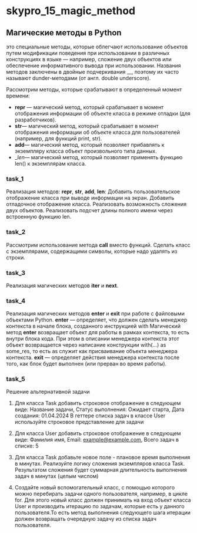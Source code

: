 # skypro_15_magic_method

## Магические методы в Python
это специальные методы, которые облегчают использование объектов путем модификации поведения
при использовании в различных конструкциях в языке — например, сложение двух объектов или
обеспечение информативного вывода при использовании. Названия методов заключены в двойные
подчеркивания __, поэтому их часто называют dunder-методами (от англ. double underscore).

Рассмотрим методы, которые срабатывают в определенный момент времени:

- __repr__ — магический метод, который срабатывает в момент отображения информации об объекте
  класса в режиме отладки (для разработчиков).
- __str__— магический метод, который срабатывает в момент отображения информации об объекте класса
  для пользователей (например, для функций print, str).
- __add__— магический метод, который позволяет прибавлять к экземпляру класса объект произвольного
  типа данных.
- __len_— магический метод, который позволяет применять функцию len() к экземплярам класса.

### task_1
Реализация методов: __repr__, __str__, __add__, __len__:
Добавить пользовательское отображение класса при выводе информации на экран.
Добавить отладочное отображение класса.
Реализовать возможность сложения двух объектов.
Реализовать подсчет длины полного имени через встроенную функцию len.


### task_2
Рассмотрим использование метода __call__ вместо функций.
Сделать класс с экземплярами, содержащими символы, которые надо удалять из строки.

### task_3
Реализация магических методов __iter__ и __next__.

### task_4
Реализация магических методов __enter__ и __exit__ при работе с файловыми объектами Python.
__enter__ — определяет, что должен сделать менеджер контекста в начале блока, созданного 
инструкцией with
Магический метод __enter__ возвращает объект для работы в рамках контекста, то есть внутри блока 
кода. При этом в описании менеджера контекста этот объект возвращается через написание конструкции 
with(…) as some_res, то есть as служит как присваивание объекта менеджера контекста.
__exit__ — определяет действия менеджера контекста после того, как блок будет выполнен (или прерван 
во время работы).

### task_5
Решение альтернативной задачи

1. Для класса Task добавить строковое отображение в следующем виде:
Название задачи, Статус выполнения: Ожидает старта, Дата создания: 01.04.2024
В геттере списка задач в классе User используйте строковое представление для задачи

2. Для класса User добавить строковое отображение в следующем виде:
Фамилия имя, Email: example@example.com, Всего задач в списке: 5

3. Для класса Task добавьте новое поле - плановое время выполнения в минутах.
Реализуйте логику сложения экземпляров класса Task. Результатом сложения будет суммарная длительность
выполнения задач в минутах (целым числом)

4. Создайте новый вспомогательный класс, с помощью которого можно перебирать задачи одного пользователя, например,
в цикле for. Для этого новый класс должен принимать на вход объект класса User и производить итерацию по задачам,
которые есть у данного пользователя.То есть метод выполнения следующего шага итерации должен возвращать очередную
задачу из списка задач пользователя.
